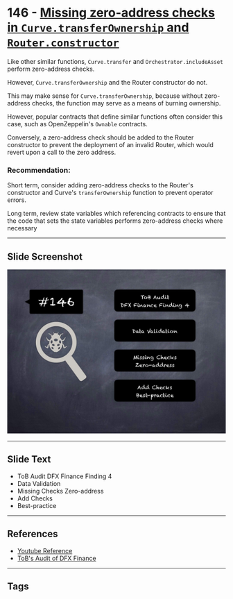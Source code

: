 
# 146 - [Missing zero-address checks in `Curve.transferOwnership` and `Router.constructor`](./Missing%20zero-address%20checks%20in%20`Curve.transferOwnership`%20and%20`Router.constructor`.md)

Like other similar functions, `Curve.transfer` and `Orchestrator.includeAsset` perform zero-address checks. 

However, `Curve.transferOwnership` and the Router constructor do not. 

This may make sense for `Curve.transferOwnership`, because without zero-address checks, the function may serve as a means of burning ownership. 

However, popular contracts that define similar functions often consider this case, such as OpenZeppelin's `Ownable` contracts. 

Conversely, a zero-address check should be added to the Router constructor to prevent the deployment of an invalid Router, which would revert upon a call to the zero address.

### Recommendation:
Short term, consider adding zero-address checks to the Router's constructor and Curve's `transferOwnership` function to prevent operator errors. 

Long term, review state variables which referencing contracts to ensure that the code that sets the state variables performs zero-address checks where necessary
___
## Slide Screenshot
![146.jpg](../../images/8.%20Audit%20Findings%20201/146.jpg)
___
## Slide Text
- ToB Audit DFX Finance Finding 4
- Data Validation
- Missing Checks Zero-address
- Add Checks
- Best-practice
___
## References
- [Youtube Reference](https://youtu.be/zAzNDwu23UI?t=316)
- [ToB's Audit of DFX Finance](https://github.com/dfx-finance/protocol/blob/main/audits/2021-05-03-Trail_of_Bits.pdf)
___
## Tags
